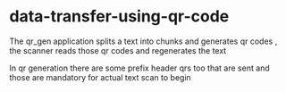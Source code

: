 # data-transfer-using-qr-code

The qr_gen application splits a text into chunks and generates qr codes , the scanner reads those qr codes and regenerates the text

In qr generation there are some prefix header qrs too that are sent and those are mandatory for actual text scan to begin
